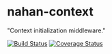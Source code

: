 # nahan-context

"Context initialization middleware."

[![Build Status][travis-ci-image]][travis-ci-url]
[![Coverage Status][coveralls-image]][coveralls-url]

[travis-ci-image]: https://travis-ci.org/nahanjs/nahan-context.svg?branch=master
[travis-ci-url]: https://travis-ci.org/nahanjs/nahan-context
[coveralls-image]: https://coveralls.io/repos/github/nahanjs/nahan-context/badge.svg?branch=master
[coveralls-url]: https://coveralls.io/github/nahanjs/nahan-context?branch=master
